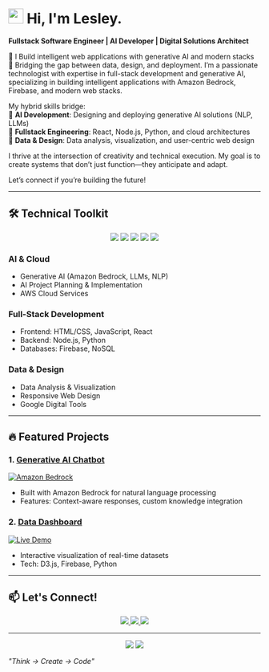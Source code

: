 # <img src="https://media.giphy.com/media/hvRJCLFzcasrR4ia7z/giphy.gif" width="30px"> Hi, I'm Lesley.  
**Fullstack Software Engineer | AI Developer | Digital Solutions Architect**  

🚀 I Build intelligent web applications with generative AI and modern stacks  
🔧 Bridging the gap between data, design, and deployment. I’m a passionate technologist with expertise in full-stack development and generative AI, specializing in building intelligent applications with Amazon Bedrock, Firebase, and modern web stacks. 

My hybrid skills bridge:  
🔹 **AI Development**: Designing and deploying generative AI solutions (NLP, LLMs)  
🔹 **Fullstack Engineering**: React, Node.js, Python, and cloud architectures  
🔹 **Data & Design**: Data analysis, visualization, and user-centric web design  

I thrive at the intersection of creativity and technical execution. My goal is to create systems that don’t just function—they anticipate and adapt.  

Let’s connect if you’re building the future! 

---

## 🛠️ **Technical Toolkit**  

<p align="center">
  <img src="https://img.shields.io/badge/Amazon%20Bedrock-FF9900?style=for-the-badge&logo=amazonaws&logoColor=white">
  <img src="https://img.shields.io/badge/Generative%20AI-430098?style=for-the-badge&logo=openai&logoColor=white">
  <img src="https://img.shields.io/badge/React-61DAFB?style=for-the-badge&logo=react&logoColor=black">
  <img src="https://img.shields.io/badge/Python-3776AB?style=for-the-badge&logo=python&logoColor=white">
  <img src="https://img.shields.io/badge/Firebase-FFCA28?style=for-the-badge&logo=firebase&logoColor=black">
</p>

### **AI & Cloud**  
- Generative AI (Amazon Bedrock, LLMs, NLP)  
- AI Project Planning & Implementation  
- AWS Cloud Services  

### **Full-Stack Development**  
- Frontend: HTML/CSS, JavaScript, React  
- Backend: Node.js, Python  
- Databases: Firebase, NoSQL  

### **Data & Design**  
- Data Analysis & Visualization  
- Responsive Web Design  
- Google Digital Tools  

---

## 🔥 **Featured Projects**  

### 1. [Generative AI Chatbot](https://github.com/yourusername/ai-chatbot)  
[![Amazon Bedrock](https://img.shields.io/badge/View_Project-FF9900?style=flat-square&logo=amazonaws&logoColor=white)](https://github.com/yourusername/ai-chatbot)  
- Built with Amazon Bedrock for natural language processing  
- Features: Context-aware responses, custom knowledge integration  

### 2. [Data Dashboard](https://github.com/yourusername/data-viz)  
[![Live Demo](https://img.shields.io/badge/Live_Demo-FF5722?style=flat-square&logo=firebase&logoColor=white)](https://your-dashboard.firebaseapp.com)  
- Interactive visualization of real-time datasets  
- Tech: D3.js, Firebase, Python
  
---

## 📫 **Let's Connect!**  
<p align="center">
  <a href="https://linkedin.com/in/Lesleyled-tech">
    <img src="https://img.shields.io/badge/LinkedIn-0077B5?style=for-the-badge&logo=linkedin&logoColor=white">
  </a>
  <a href="mailto:lesley@moov.life">
    <img src="https://img.shields.io/badge/Email-D14836?style=for-the-badge&logo=gmail&logoColor=white">
  </a>
  <a href="https://lesleyledwaba.pi">
    <img src="https://img.shields.io/badge/Portfolio-FF7139?style=for-the-badge&logo=firefox&logoColor=white">
  </a>
</p>

---

<p align="center">
  <img src="https://github-readme-stats.vercel.app/api?username=Lesleyled-tech&show_icons=true&theme=radical">
  <img src="https://komarev.com/ghpvc/?username=Lesleyled-tech&label=Profile%20Views&color=blueviolet&style=flat-square">
</p>

*"Think → Create → Code"*  
